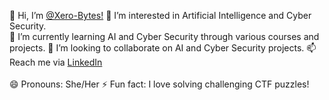 👋 Hi, I’m [@Xero-Bytes!](https://github.com/Xero-Bytes) 
👀 I’m interested in Artificial Intelligence and Cyber Security.  
🌱 I’m currently learning AI and Cyber Security through various courses and projects. 
💞️ I’m looking to collaborate on AI and Cyber Security projects.
📫 Reach me via [LinkedIn](https://www.linkedin.com/in/taqdees-fatima-2a15732a6)<br>   
😄 Pronouns: She/Her
⚡ Fun fact: I love solving challenging CTF puzzles!


<!---
Xero-Bytes/Xero-Bytes is a ✨ special ✨ repository because its `README.md` (this file) appears on your GitHub profile.
You can click the Preview link to take a look at your changes.
--->
